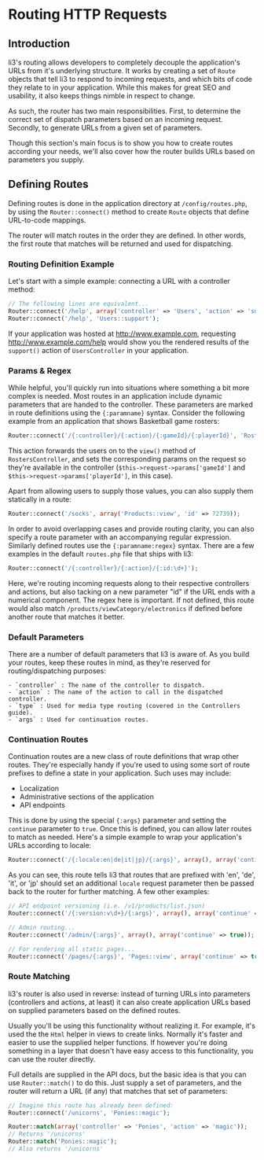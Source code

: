 # Routing HTTP Requests

## Introduction

li3's routing allows developers to completely decouple the application's URLs from it's underlying structure. It works by creating a set of `Route` objects that tell li3 to respond to incoming requests, and which bits of code they relate to in your application. While this makes for great SEO and usability, it also keeps things nimble in respect to change.

As such, the router has two main responsibilities. First, to determine the correct set of dispatch parameters based on an incoming request. Secondly, to generate URLs from a given set of parameters.

Though this section's main focus is to show you how to create routes according your needs, we'll also cover how the router builds URLs based on parameters you supply.

## Defining Routes

Defining routes is done in the application directory at `/config/routes.php`, by using the `Router::connect()` method to create `Route` objects that define URL-to-code mappings.

<div class="note note-info">
	The router will match routes in the order they are defined. In other words, the first route that matches will be returned and used for dispatching.
</div>

### Routing Definition Example

Let's start with a simple example: connecting a URL with a controller method:

```php
// The following lines are equivalent...
Router::connect('/help', array('controller' => 'Users', 'action' => 'support'));
Router::connect('/help', 'Users::support');
```

If your application was hosted at http://www.example.com, requesting http://www.example.com/help would show you the rendered results of the `support()` action of `UsersController` in your application. 

### Params & Regex

While helpful, you'll quickly run into situations where something a bit more complex is needed. Most routes in an application include dynamic parameters that are handed to the controller. These parameters are marked in route definitions using the `{:paramname}` syntax. Consider the following example from an application that shows Basketball game rosters:

```php
Router::connect('/{:controller}/{:action}/{:gameId}/{:playerId}', 'Rosters::view');
```

This action forwards the users on to the `view()` method of `RostersController`, and sets the corresponding params on the request so they're available in the controller (`$this->request->params['gameId']` and `$this->request->params['playerId']`, in this case).

Apart from allowing users to supply those values, you can also supply them statically in a route:

```php
Router::connect('/socks', array('Products::view', 'id' => 72739));
```

In order to avoid overlapping cases and provide routing clarity, you can also specify a route parameter with an accompanying regular expression. Similarly defined routes use the `{:paramname:regex}` syntax. There are a few examples in the default `routes.php` file that ships with li3:

```php
Router::connect('/{:controller}/{:action}/{:id:\d+}');
```

Here, we're routing incoming requests along to their respective controllers and actions, but also tacking on a new parameter "id" if the URL ends with a numerical component. The regex here is important. If not defined, this route would also match `/products/viewCategory/electronics` if defined before another route that matches it better.

### Default Parameters

There are a number of default parameters that li3 is aware of. As you build your routes, keep these routes in mind, as they're reserved for routing/dispatching purposes:

	- `controller` : The name of the controller to dispatch.
	- `action` : The name of the action to call in the dispatched controller.
	- `type` : Used for media type routing (covered in the Controllers guide).
	- `args` : Used for continuation routes.

### Continuation Routes

Continuation routes are a new class of route definitions that wrap other routes. They're especially handy if you're used to using some sort of route prefixes to define a state in your application. Such uses may include:

 - Localization
 - Administrative sections of the application
 - API endpoints

This is done by using the special `{:args}` parameter and setting the `continue` parameter to `true`. Once this is defined, you can allow later routes to match as needed. Here's a simple example to wrap your application's URLs according to locale:

```php
Router::connect('/{:locale:en|de|it|jp}/{:args}', array(), array('continue' => true));
```

As you can see, this route tells li3 that routes that are prefixed with 'en', 'de', 'it', or 'jp' should set an additional `locale` request parameter then be passed back to the router for further matching. A few other examples:

```php
// API endpoint versioning (i.e. /v1/products/list.json)
Router::connect('/{:version:v\d+}/{:args}', array(), array('continue' => true));

// Admin routing...
Router::connect('/admin/{:args}', array(), array('continue' => true));

// For rendering all static pages...
Router::connect('/pages/{:args}', 'Pages::view', array('continue' => true));
```

### Route Matching

li3's router is also used in reverse: instead of turning URLs into parameters (controllers and actions, at least) it can also create application URLs based on supplied parameters based on the defined routes.

Usually you'll be using this functionality without realizing it. For example, it's used the the `Html` helper in views to create links. Normally it's faster and easier to use the supplied helper functions. If however you're doing something in a layer that doesn't have easy access to this functionality, you can use the router directly.

Full details are supplied in the API docs, but the basic idea is that you can use `Router::match()` to do this. Just supply a set of parameters, and the router will return a URL (if any) that matches that set of parameters:

```php
// Imagine this route has already been defined:
Router::connect('/unicorns', 'Ponies::magic');

Router::match(array('controller' => 'Ponies', 'action' => 'magic'));
// Returns '/unicorns'
Router::match('Ponies::magic');
// Also returns '/unicorns'
```
